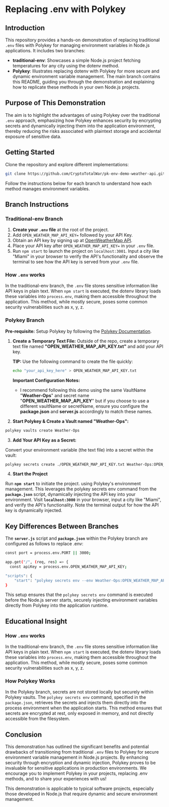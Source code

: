 # Replacing .env with Polykey

## Introduction

This repository provides a hands-on demonstration of replacing traditional `.env` files with Polykey for managing environment variables in Node.js applications. It includes two branches:

- **traditional-env**: Showcases a simple Node.js project fetching temperatures for any city using the dotenv method.
- **Polykey**: Illustrates replacing dotenv with Polykey for more secure and dynamic environment variable management.
  The main branch contains this README, guiding you through the demonstration and explaining how to replicate these methods in your own Node.js projects.

## Purpose of This Demonstration

The aim is to highlight the advantages of using Polykey over the traditional `.env` approach, emphasizing how Polykey enhances security by encrypting secrets and dynamically injecting them into the application environment, thereby reducing the risks associated with plaintext storage and accidental exposure of sensitive data.

## Getting Started

Clone the repository and explore different implementations:

```bash
git clone https://github.com/CryptoTotalWar/pk-env-demo-weather-api.git
```

Follow the instructions below for each branch to understand how each method manages environment variables.

## Branch Instructions

<!-- make a note here that users need to fetch and pull all the remote repos and install dependancies and checkout to the traditional-env branch to get started -->

### Traditional-env Branch

1. **Create your `.env` file** at the root of the project.
2. Add `OPEN_WEATHER_MAP_API_KEY=` followed by your API Key.
3. Obtain an API key by signing up at [OpenWeatherMap API](https://openweathermap.org/api).
4. Place your API key after `OPEN_WEATHER_MAP_API_KEY=` in your `.env` file.
5. Run `npm start` to launch the project on `localhost:3001`. Input a city like "Miami" in your browser to verify the API's functionality and observe the terminal to see how the API key is served from your `.env` file.

### How `.env` works

In the traditional-env branch, the `.env` file stores sensitive information like API keys in plain text. When `npm start` is executed, the dotenv library loads these variables into `process.env`, making them accessible throughout the application. This method, while mostly secure, poses some common security vulnerabilities such as x, y, z.

### Polykey Branch

**Pre-requisite:** Setup Polykey by following the [Polykey Documentation](https://polykey.com/docs/tutorials/polykey-cli/).

1. **Create a Temporary Text File:**
   Outside of the repo, create a temporary text file named **"OPEN_WEATHER_MAP_API_KEY.txt"** and add your API key.

   **TIP:** Use the following command to create the file quickly:

   ```bash
   echo "your_api_key_here" > OPEN_WEATHER_MAP_API_KEY.txt
   ```

   **Important Configuration Notes:**

   - I recommend following this demo using the same VaultName "**Weather-Ops**" and secret name "**OPEN_WEATHER_MAP_API_KEY**" but if you choose to use a different vaultName or secretName, ensure you configure the **package.json** and **server.js** accordingly to match these names.

2. **Start Polykey & Create a Vault named "Weather-Ops":**

```bash
polykey vaults create Weather-Ops
```

3. **Add Your API Key as a Secret:**

Convert your environment variable (the text file) into a secret within the vault:

```bash
polykey secrets create ./OPEN_WEATHER_MAP_API_KEY.txt Weather-Ops:OPEN_WEATHER_MAP_API_KEY
```

4. **Start the Project**

Run **`npm start`** to initiate the project. using Polykey's environment management. This leverages the polykey secrets env command from the **`package.json`** script, dynamically injecting the API key into your environment. Visit **`localhost:3000`** in your browser, input a city like "Miami", and verify the API's functionality. Note the terminal output for how the API key is dynamically injected.

## Key Differences Between Branches

The **`server.js`** script and **`package.json`** within the Polykey branch are configured as follows to replace .env:

```bash
const port = process.env.PORT || 3000;

app.get("/", (req, res) => {
  const apiKey = process.env.OPEN_WEATHER_MAP_API_KEY;
```

```bash
"scripts": {
    "start": "polykey secrets env --env Weather-Ops:OPEN_WEATHER_MAP_API_KEY -- node server.js",
}
```

This setup ensures that the `polykey secrets env` command is executed before the Node.js server starts, securely injecting environment variables directly from Polykey into the application runtime.

## Educational Insight

### How `.env` works

In the traditional-env branch, the `.env` file stores sensitive information like API keys in plain text. When `npm start` is executed, the dotenv library loads these variables into `process.env`, making them accessible throughout the application. This method, while mostly secure, poses some common security vulnerabilities such as x, y, z.

### How Polykey Works

In the Polykey branch, secrets are not stored locally but securely within Polykey vaults. The `polykey secrets env` command, specified in the `package.json`, retrieves the secrets and injects them directly into the process environment when the application starts. This method ensures that secrets are encrypted at rest, only exposed in memory, and not directly accessible from the filesystem.

## Conclusion

This demonstration has outlined the significant benefits and potential drawbacks of transitioning from traditional `.env` files to Polykey for secure environment variable management in Node.js projects. By enhancing security through encryption and dynamic injection, Polykey proves to be invaluable for sensitive applications in production environments. We encourage you to implement Polykey in your projects, replacing .env methods, and to share your experiences with us!

This demonstration is applicable to typical software projects, especially those developed in Node.js that require dynamic and secure environment management.
